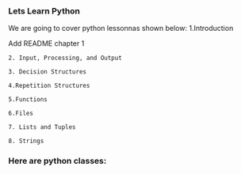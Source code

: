 
### Lets Learn Python


We are going to cover python lessonnas shown below:
  1.Introduction
	
Add README chapter 1

 
	2. Input, Processing, and Output
 
	3. Decision Structures
 
	4.Repetition Structures
 
	5.Functions
 
	6.Files
 
	7. Lists and Tuples
 
	8. Strings



### Here are python classes:
